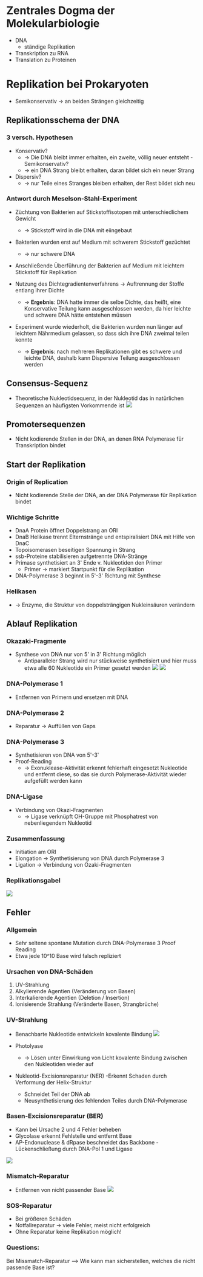 # Zentrales Dogma der Molekularbiologie

- DNA
    - ständige Replikation
- Transkription zu RNA
- Translation zu Proteinen

# Replikation bei Prokaryoten
- Semikonservativ &rightarrow; an beiden Strängen gleichzeitig 

## Replikationsschema der DNA
### 3 versch. Hypothesen
- Konservativ?
    - &rightarrow; Die DNA bleibt immer erhalten, ein zweite, völlig neuer entsteht
-Semikonservativ? 
    - &rightarrow; ein DNA Strang bleibt erhalten, daran bildet sich ein neuer Strang
- Dispersiv?
    - &rightarrow; nur Teile eines Stranges bleiben erhalten, der Rest bildet sich neu

### Antwort durch Meselson-Stahl-Experiment
- Züchtung von Bakterien auf Stickstoffisotopen mit unterschiedlichem Gewicht 
    - &rightarrow; Stickstoff wird in die DNA mit eiingebaut

- Bakterien wurden erst auf Medium mit schwerem Stickstoff gezüchtet
    - &rightarrow; nur schwere DNA
- Anschließende Überführung der Bakterien auf Medium mit leichtem Stickstoff für Replikation
- Nutzung des Dichtegradientenverfahrens &rightarrow; Auftrennung der Stoffe entlang ihrer Dichte
    - &rightarrow; **Ergebnis**: DNA hatte immer die selbe Dichte, das heißt, eine Konservative Teilung kann ausgeschlossen werden, da hier leichte und schwere DNA hätte entstehen müssen 

- Experiment wurde wiederholt, die Bakterien wurden nun länger auf leichtem Nährmedium gelassen, so dass sich ihre DNA zweimal teilen konnte 
    - &rightarrow; **Ergebnis**: nach mehreren Replikationen gibt es schwere und leichte DNA, deshalb kann Dispersive Teilung ausgeschlossen werden 

## Consensus-Sequenz
- Theoretische Nukleotidsequenz, in der Nukleotid das in natürlichen Sequenzen an häufigsten Vorkommende ist 
![](consensus.png)


## Promotersequenzen
- Nicht kodierende Stellen in der DNA, an denen RNA Polymerase für Transkription bindet

## Start der Replikation

### Origin of Replication
- Nicht kodierende Stelle der DNA, an der DNA Polymerase für Replikation bindet

### Wichtige Schritte
- DnaA Protein öffnet Doppelstrang an ORI
- DnaB Helikase trennt Elternstränge und entspiralisiert DNA mit Hilfe von DnaC
- Topoisomerasen beseitigen Spannung in Strang 
- ssb-Proteine stabilisieren aufgetrennte DNA-Stränge
- Primase synthetisiert an 3' Ende v. Nukleotiden den Primer
    - Primer &rightarrow; markiert Startpunkt für die Replikation
- DNA-Polymerase 3 beginnt in 5'-3' Richtung mit Synthese

### Helikasen
- &rightarrow; Enzyme, die Struktur von doppelsträngigen Nukleinsäuren verändern

## Ablauf Replikation 

### Okazaki-Fragmente
- Synthese von DNA nur von 5' in 3' Richtung möglich
    - Antiparalleler Strang wird nur stückweise synthetisiert und hier muss etwa alle 60 Nukleotide ein Primer gesetzt werden
![](./ozaki_fragments.png)
![](./ozaki_2.png)

### DNA-Polymerase 1
- Entfernen von Primern und ersetzen mit DNA

### DNA-Polymerase 2 
- Reparatur &rightarrow; Auffüllen von Gaps

### DNA-Polymerase 3
- Synthetisieren von DNA von 5'-3'
- Proof-Reading
    - &rightarrow; Exonuklease-Aktivität erkennt fehlerhaft eingesetzt Nukleotide und entfernt diese, so das sie durch Polymerase-Aktivität wieder aufgefüllt werden kann



### DNA-Ligase
- Verbindung von Okazi-Fragmenten
    - &rightarrow; Ligase verknüpft OH-Gruppe mit Phosphatrest von nebenliegendem Nukleotid

### Zusammenfassung
- Initiation am ORI 
- Elongation &rightarrow; Synthetisierung von DNA durch Polymerase 3
- Ligation &rightarrow; Verbindung von Ozaki-Fragmenten


### Replikationsgabel

![](./replication_fork.png)

## Fehler

### Allgemein 
- Sehr seltene spontane Mutation durch DNA-Polymerase 3 Proof Reading
- Etwa jede 10^10 Base wird falsch repliziert 

### Ursachen von DNA-Schäden 
1. UV-Strahlung
2. Alkylierende Agentien (Veränderung von Basen)
3. Interkalierende Agentien (Deletion / Insertion)
4. Ionisierende Strahlung (Veränderte Basen, Strangbrüche)

### UV-Strahlung 
- Benachbarte Nukleotide entwickeln kovalente Bindung 
![](./uv_damage.png)

- Photolyase
    - &rightarrow; Lösen unter Einwirkung von Licht kovalente Bindung zwischen den Nukleotiden wieder auf
- Nukleotid-Excisionsreparatur (NER)
    -Erkennt Schaden durch Verformung der Helix-Struktur
    - Schneidet Teil der DNA ab
    - Neusynthetisierung des fehlenden Teiles durch DNA-Polymerase

### Basen-Excisionsreparatur (BER)
- Kann bei Ursache 2 und 4 Fehler beheben 
- Glycolase erkennt Fehlstelle und entfernt Base
- AP-Endonuclease & dRpase beschneidet das Backbone 
-Lückenschließung durch DNA-Pol 1 und Ligase

![](./ber.png)

### Mismatch-Reparatur
- Entfernen von nicht passender Base 
![](./mismatch.png)

### SOS-Reparatur
- Bei größeren Schäden 
- Notfallreparatur &rightarrow; viele Fehler, meist nicht erfolgreich
- Ohne Reparatur keine Replikation möglich!

### Questions: 
Bei Missmatch-Reparatur --> Wie kann man sicherstellen, welches die nicht passende Base ist? 

